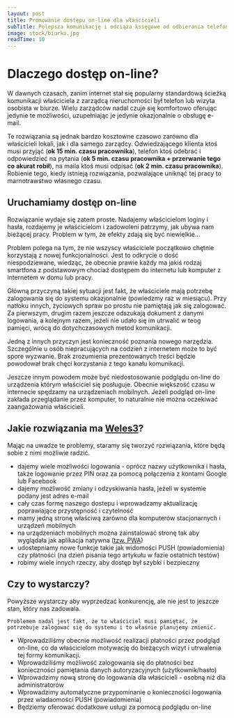 ```yaml
---
layout: post
title: Promowanie dostępu on-line dla właścicieli
subTitle: Polepsza komunikację i odciąża księgowe od odbierania telefonów.
image: stock/biurko.jpg
readTime: 10
---
```

# Dlaczego dostęp on-line?

W dawnych czasach, zanim internet stał się popularny standardową ścieżką komunikacji właściciela
z zarządcą nieruchomości był telefon lub wizyta osobista w biurze. Wielu zarządców nadal czuje się 
komfortowo oferując jedynie te możliwości, uzupełniając je jedynie okazjonalnie o obsługę e-mail.

Te rozwiązania są jednak bardzo kosztowne czasowo zarówno dla właścicieli lokali, jak i dla samego
zarządcy. Odwiedzającego klienta ktoś musi przyjąć (__ok 15 min. czasu pracownika__), telefon ktoś odebrać
i odpowiedzieć na pytania (__ok 5 min. czasu pracownika + przerwanie tego co akurat robił__), na maila ktoś
musi odpisać (__ok 2 min. czasu pracownika__). Robienie tego, kiedy istnieją rozwiązania, pozwalające
uniknąć tej pracy to marnotrawstwo własnego czasu.


## Uruchamiamy dostęp on-line

Rozwiązanie wydaje się zatem proste. Nadajemy właścicielom loginy i hasła, rozdajemy je właścicielom i
zadowoleni patrzymy, jak ubywa nam bieżącej pracy. Problem w tym, że efekty zdają się być niewielkie...

Problem polega na tym, że nie wszyscy właściciele początkowo chętnie korzystają z nowej funkcjonalności.
Jest to odkrycie o dość niespodziewane, wiedząc, że obecnie prawie każdy ma jakiś rodzaj smartfona z
podstawowym chociaż dostępem do internetu lub komputer z internetem w domu lub pracy.

Główną przyczyną takiej sytuacji jest fakt, że właściciele mają potrzebę zalogowania się do systemu okazjonalnie
(powiedzmy raz w miesiącu). Przy natłoku innych, życiowych spraw po prostu nie pamiętają jak się zalogować.
Za pierwszym, drugim razem jeszcze odszukają dokument z danymi logowania, a kolejnym razem, jeżeli nie udało
się im utrwalić w teog pamięci, wrócą do dotychczasowych metod komunikacji.

Jedną z innych przyczyn jest konieczność poznania nowego narzędzia. Szczególnie u osób niepracujących na codzień
z internetem może to być spore wyzwanie. Brak zrozumienia prezentowanych treści będzie powodował brak chęci
korzystania z tego kanału komunikacji.

Jeszcze innym powodem może być niedostosowanie podglądu on-line do urządzenia którym właściciel się posługuje.
Obecnie większość czasu w internecie spędzamy na urządzeniach mobilnych. Jeżeli podgląd on-line zakłada przeglądanie
przez komputer, to naturalnie nie można oczekiwać zaangażowania właścicieli.


## Jakie rozwiązania ma [Weles3](https://www.e-adm.pl)?

Mając na uwadze te problemy, staramy się tworzyć rozwiązania, które będą sobie z nimi możliwie radzić.
 - dajemy wiele możliwości logowania - oprócz nazwy użytkownika i hasła, także logowanie przez PIN oraz
za pomocą połączenia z kontami Google lub Facebook
 - dajemy możliwość zmiany i odzyskiwania hasła, jeżeli w systemie podany jest adres e-mail
 - cały czas formę naszego dostepu i wprowadzamy aktualizację poprawiające przystępność i czytelność
 - mamy jedną stronę właściwą zarówno dla komputerów stacjonarnych i urządzeń mobilnych
 - na urządzeniach mobilnych można zainstalować stronę tak aby wyglądała jak aplikacja natywna ([tzw. PWA](https://pl.wikipedia.org/wiki/Progressive_web_app))
 - udostepniamy nowe funkcje takie jak widomości PUSH (powiadomienia) czy płatności (na dzień pisania tego artykułu w fazie ostatnich testów)
 - robimy wiele innych rzeczy, aby dostęp był szybki i bezpieczny

## Czy to wystarczy?

Powyższe wystarczy aby wyprzedzać konkurencję, ale nie jest to jeszcze stan, który nas zadowala. 

``
Problemem nadal jest fakt, że to właściciel musi pamiętać, że potrzebuje zalogować się do systemu i to właśnie planujemy zmienić.
``

 - Wprowadziliśmy obecnie możliwość realizacji płatności przez podgląd on-line, co da właścicielom motywację do bieżących wizyt
i utrwalenia tej formy komunikacji.
 - Wprowadziliśmy możliwość zalogowania się do płatności bez konieczności pamiętania danych autoryzacyjnych (użytkownik/hasło)
 - Wprowadzimy nową stronę do logowania dla właścicieli - osobną niż dla administratorów
 - Wprowadzimy automatyczne przypominanie o konieczności logowania przez wiadaomości PUSH (powiadomienia)
 - Będziemy oferować dodatkowe usługi za pomocą podglądu on-line